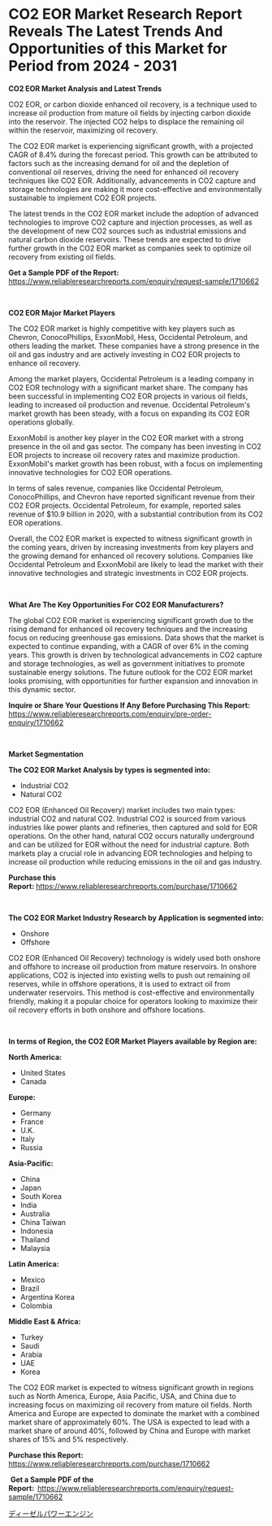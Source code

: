 <p><h1>CO2 EOR Market Research Report Reveals The Latest Trends And Opportunities of this Market for Period from 2024 - 2031</h1></p><p><strong>CO2 EOR Market Analysis and Latest Trends</strong></p>
<p><p>CO2 EOR, or carbon dioxide enhanced oil recovery, is a technique used to increase oil production from mature oil fields by injecting carbon dioxide into the reservoir. The injected CO2 helps to displace the remaining oil within the reservoir, maximizing oil recovery.</p><p>The CO2 EOR market is experiencing significant growth, with a projected CAGR of 8.4% during the forecast period. This growth can be attributed to factors such as the increasing demand for oil and the depletion of conventional oil reserves, driving the need for enhanced oil recovery techniques like CO2 EOR. Additionally, advancements in CO2 capture and storage technologies are making it more cost-effective and environmentally sustainable to implement CO2 EOR projects.</p><p>The latest trends in the CO2 EOR market include the adoption of advanced technologies to improve CO2 capture and injection processes, as well as the development of new CO2 sources such as industrial emissions and natural carbon dioxide reservoirs. These trends are expected to drive further growth in the CO2 EOR market as companies seek to optimize oil recovery from existing oil fields.</p></p>
<p><strong>Get a Sample PDF of the Report:&nbsp;</strong> <a href="https://www.reliableresearchreports.com/enquiry/request-sample/1710662">https://www.reliableresearchreports.com/enquiry/request-sample/1710662</a></p>
<p>&nbsp;</p>
<p><strong>CO2 EOR Major Market Players</strong></p>
<p><p>The CO2 EOR market is highly competitive with key players such as Chevron, ConocoPhillips, ExxonMobil, Hess, Occidental Petroleum, and others leading the market. These companies have a strong presence in the oil and gas industry and are actively investing in CO2 EOR projects to enhance oil recovery.</p><p>Among the market players, Occidental Petroleum is a leading company in CO2 EOR technology with a significant market share. The company has been successful in implementing CO2 EOR projects in various oil fields, leading to increased oil production and revenue. Occidental Petroleum's market growth has been steady, with a focus on expanding its CO2 EOR operations globally.</p><p>ExxonMobil is another key player in the CO2 EOR market with a strong presence in the oil and gas sector. The company has been investing in CO2 EOR projects to increase oil recovery rates and maximize production. ExxonMobil's market growth has been robust, with a focus on implementing innovative technologies for CO2 EOR operations.</p><p>In terms of sales revenue, companies like Occidental Petroleum, ConocoPhillips, and Chevron have reported significant revenue from their CO2 EOR projects. Occidental Petroleum, for example, reported sales revenue of $10.9 billion in 2020, with a substantial contribution from its CO2 EOR operations.</p><p>Overall, the CO2 EOR market is expected to witness significant growth in the coming years, driven by increasing investments from key players and the growing demand for enhanced oil recovery solutions. Companies like Occidental Petroleum and ExxonMobil are likely to lead the market with their innovative technologies and strategic investments in CO2 EOR projects.</p></p>
<p>&nbsp;</p>
<p><strong>What Are The Key Opportunities For CO2 EOR Manufacturers?</strong></p>
<p><p>The global CO2 EOR market is experiencing significant growth due to the rising demand for enhanced oil recovery techniques and the increasing focus on reducing greenhouse gas emissions. Data shows that the market is expected to continue expanding, with a CAGR of over 6% in the coming years. This growth is driven by technological advancements in CO2 capture and storage technologies, as well as government initiatives to promote sustainable energy solutions. The future outlook for the CO2 EOR market looks promising, with opportunities for further expansion and innovation in this dynamic sector.</p></p>
<p><strong>Inquire or Share Your Questions If Any Before Purchasing This Report:</strong> <a href="https://www.reliableresearchreports.com/enquiry/pre-order-enquiry/1710662">https://www.reliableresearchreports.com/enquiry/pre-order-enquiry/1710662</a></p>
<p>&nbsp;</p>
<p><strong>Market Segmentation</strong></p>
<p><strong>The CO2 EOR Market Analysis by types is segmented into:</strong></p>
<p><ul><li>Industrial CO2</li><li>Natural CO2</li></ul></p>
<p><p>CO2 EOR (Enhanced Oil Recovery) market includes two main types: industrial CO2 and natural CO2. Industrial CO2 is sourced from various industries like power plants and refineries, then captured and sold for EOR operations. On the other hand, natural CO2 occurs naturally underground and can be utilized for EOR without the need for industrial capture. Both markets play a crucial role in advancing EOR technologies and helping to increase oil production while reducing emissions in the oil and gas industry.</p></p>
<p><strong>Purchase this Report:&nbsp;</strong><a href="https://www.reliableresearchreports.com/purchase/1710662">https://www.reliableresearchreports.com/purchase/1710662</a></p>
<p>&nbsp;</p>
<p><strong>The CO2 EOR Market Industry Research by Application is segmented into:</strong></p>
<p><ul><li>Onshore</li><li>Offshore</li></ul></p>
<p><p>CO2 EOR (Enhanced Oil Recovery) technology is widely used both onshore and offshore to increase oil production from mature reservoirs. In onshore applications, CO2 is injected into existing wells to push out remaining oil reserves, while in offshore operations, it is used to extract oil from underwater reservoirs. This method is cost-effective and environmentally friendly, making it a popular choice for operators looking to maximize their oil recovery efforts in both onshore and offshore locations.</p></p>
<p>&nbsp;</p>
<p><strong>In terms of Region, the CO2 EOR Market Players available by Region are:</strong></p>
<p>
    <p> <strong> North America: </strong>
        <ul>
            <li>United States</li>
            <li>Canada</li>
        </ul>
        </p> 
    <p> <strong> Europe: </strong>
        <ul>
            <li>Germany</li>
            <li>France</li>
            <li>U.K.</li>
            <li>Italy</li>
            <li>Russia</li>
        </ul>
        </p> 
    <p> <strong> Asia-Pacific: </strong>
        <ul>
            <li>China</li>
            <li>Japan</li>
            <li>South Korea</li>
            <li>India</li>
            <li>Australia</li>
            <li>China Taiwan</li>
            <li>Indonesia</li>
            <li>Thailand</li>
            <li>Malaysia</li>
        </ul>
        </p> 
    <p> <strong> Latin America: </strong>
        <ul>
            <li>Mexico</li>
            <li>Brazil</li>
            <li>Argentina Korea</li>
            <li>Colombia</li>
        </ul>
        </p> 
    <p> <strong> Middle East & Africa: </strong>
        <ul>
            <li>Turkey</li>
            <li>Saudi</li>
            <li>Arabia</li>
            <li>UAE</li>
            <li>Korea</li>
        </ul>
    </p>
    </p>
<p><p>The CO2 EOR market is expected to witness significant growth in regions such as North America, Europe, Asia Pacific, USA, and China due to increasing focus on maximizing oil recovery from mature oil fields. North America and Europe are expected to dominate the market with a combined market share of approximately 60%. The USA is expected to lead with a market share of around 40%, followed by China and Europe with market shares of 15% and 5% respectively.</p></p>
<p><strong>Purchase this Report: </strong><a href="https://www.reliableresearchreports.com/purchase/1710662">https://www.reliableresearchreports.com/purchase/1710662</a></p>
<p>&nbsp;<strong>Get a Sample PDF of the Report:&nbsp;&nbsp;</strong><a href="https://www.reliableresearchreports.com/enquiry/request-sample/1710662">https://www.reliableresearchreports.com/enquiry/request-sample/1710662</a></p>
<p><strong></strong></p>
<p><p><a href="https://github.com/ppmazlotr77499/Market-Research-Report-List-1/blob/main/857634516016.md">ディーゼルパワーエンジン</a></p></p>